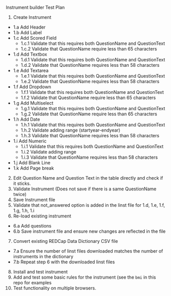 Instrument builder Test Plan

1.  Create Instrument
  * 1.a Add Header 
  * 1.b Add Label 
  * 1.c Add Scored Field 
    * 1.c.1 Validate that this requires both QuestionName and QuestionText
    * 1.c.2 Validate that QuestionName require less than 65 characters
  * 1.d Add Textbox 
    * 1.d.1 Validate that this requires both QuestionName and QuestionText
    * 1.d.2 Validate that QuestionName requires less than 58 characters
  * 1.e Add Textarea  
    * 1.e.1 Validate that this requires both QuestionName and QuestionText
    * 1.e.2 Validate that QuestionName requires less than 58 characters
  * 1.f Add Dropdown   
    * 1.f.1 Validate that this requires both QuestionName and QuestionText
    * 1.f.2 Validate that QuestionName require less than 65 characters
  * 1.g Add Multiselect 
    * 1.g.1 Validate that this requires both QuestionName and QuestionText
    * 1.g.2 Validate that QuestionName require less than 65 characters
  * 1.h Add Date 
    * 1.h.1 Validate that this requires both QuestionName and QuestionText 
    * 1.h.2 Validate adding range (startyear-endyear) 
    * 1.h.3 Validate that QuestionName requires less than 58 characters
  * 1.i Add Numeric 
    * 1.i.1 Validate that this requires both QuestionName and QuestionText 
    * 1.i.2 Validate adding range 
    * 1.i.3 Validate that QuestionName requires less than 58 characters
  * 1.j Add Blank Line 
  * 1.k Add Page break
2.  Edit Question Name and Question Text in the table directly and check if it sticks.
3.  Validate Instrument (Does not save if there is a same QuestionName twice)
4.  Save Instrument file
5.  Validate that not_answered option is added in the linst file for 1.d, 1.e, 1.f, 1.g, 1.h, 1.i
6.  Re-load existing instrument
  * 6.a Add questions
  * 6.b Save instrument file and ensure new changes are reflected in the file
7.  Convert existing REDCap Data Dictionary CSV file
  * 7.a Ensure the number of linst files downloaded matches the number of instruments in the dictionary
  * 7.b Repeat step 6 with the downloaded linst files
8. Install and test instrument
9. Add and test some basic rules for the instrument (see the `bmi` in this repo for examples
10. Test functionality on multiple browsers.
